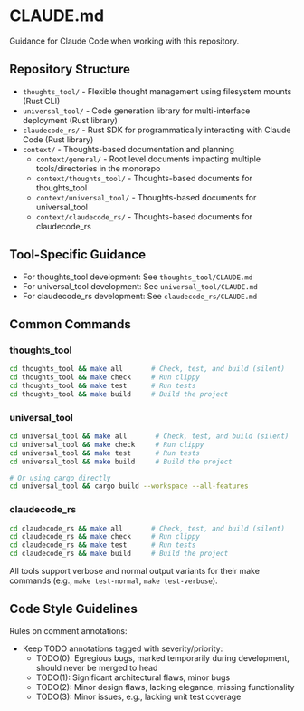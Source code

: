 # CLAUDE.md

Guidance for Claude Code when working with this repository.

## Repository Structure
- `thoughts_tool/` - Flexible thought management using filesystem mounts (Rust CLI)
- `universal_tool/` - Code generation library for multi-interface deployment (Rust library)
- `claudecode_rs/` - Rust SDK for programmatically interacting with Claude Code (Rust library)
- `context/` - Thoughts-based documentation and planning
  - `context/general/` - Root level documents impacting multiple tools/directories in the monorepo
  - `context/thoughts_tool/` - Thoughts-based documents for thoughts_tool
  - `context/universal_tool/` - Thoughts-based documents for universal_tool
  - `context/claudecode_rs/` - Thoughts-based documents for claudecode_rs

## Tool-Specific Guidance
- For thoughts_tool development: See `thoughts_tool/CLAUDE.md`
- For universal_tool development: See `universal_tool/CLAUDE.md`
- For claudecode_rs development: See `claudecode_rs/CLAUDE.md`

## Common Commands

### thoughts_tool
```bash
cd thoughts_tool && make all       # Check, test, and build (silent)
cd thoughts_tool && make check     # Run clippy
cd thoughts_tool && make test      # Run tests
cd thoughts_tool && make build     # Build the project
```

### universal_tool
```bash
cd universal_tool && make all       # Check, test, and build (silent)
cd universal_tool && make check     # Run clippy
cd universal_tool && make test      # Run tests
cd universal_tool && make build     # Build the project

# Or using cargo directly
cd universal_tool && cargo build --workspace --all-features
```

### claudecode_rs
```bash
cd claudecode_rs && make all       # Check, test, and build (silent)
cd claudecode_rs && make check     # Run clippy
cd claudecode_rs && make test      # Run tests
cd claudecode_rs && make build     # Build the project
```

All tools support verbose and normal output variants for their make commands (e.g., `make test-normal`, `make test-verbose`).

## Code Style Guidelines

Rules on comment annotations:

- Keep TODO annotations tagged with severity/priority:
    - TODO(0): Egregious bugs, marked temporarily during development, should never be merged to head
    - TODO(1): Significant architectural flaws, minor bugs
    - TODO(2): Minor design flaws, lacking elegance, missing functionality
    - TODO(3): Minor issues, e.g., lacking unit test coverage

